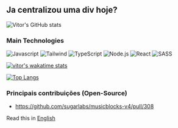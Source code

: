 ## Ja centralizou uma div hoje?

![Vitor's GitHub stats](https://github-readme-stats.vercel.app/api?username=vitorsaa2k&show_icons=true&theme=transparent)


### Main Technologies
![Javascript](https://img.shields.io/badge/JavaScript-323330?style=for-the-badge&logo=javascript&logoColor=F7DF1E)
![Tailwind](https://img.shields.io/badge/Tailwind_CSS-38B2AC?style=for-the-badge&logo=tailwind-css&logoColor=white)
![TypeScript](https://img.shields.io/badge/TypeScript-007ACC?style=for-the-badge&logo=typescript&logoColor=white)
![Node.js](https://img.shields.io/badge/Node.js-43853D?style=for-the-badge&logo=node.js&logoColor=white)
![React](https://img.shields.io/badge/React-20232A?style=for-the-badge&logo=react&logoColor=61DAFB)
![SASS](https://img.shields.io/badge/Sass-CC6699?style=for-the-badge&logo=sass&logoColor=white)

[![vitor's wakatime stats](https://github-readme-stats.vercel.app/api/wakatime?username=@vitorsaa2k&layout=compact)](https://github.com/anuraghazra/github-readme-stats)

[![Top Langs](https://github-readme-stats.vercel.app/api/top-langs/?username=vitorsaa2k&layout=compact)](https://github.com/vitorsaa2k/repositories)


### Principais contribuições (Open-Source)

- https://github.com/sugarlabs/musicblocks-v4/pull/308

Read this in [English](https://github.com/vitorsaa2k/vitorsaa2k/edit/main/README-en.md)
